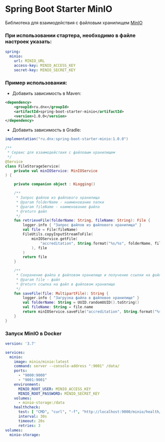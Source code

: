 # Spring Boot Starter MinIO

Библиотека для взаимодействия с файловым хранилищем [MinIO](https://docs.min.io/docs/minio-quickstart-guide.html)

### При использовании стартера, необходимо в файле настроек указать:

```yaml
spring:  
  minio:
    url: MINIO_URL
    access-key: MINIO_ACCESS_KEY
    secret-key: MINIO_SECRET_KEY
```

### Пример использования:

- Добавить зависимость в Maven:

```xml
<dependency>
    <groupId>ru.dnx</groupId>
    <artifactId>spring-boot-starter-minio</artifactId>
    <version>1.0.0</version>
</dependency>
```

- Добавить зависимость в Gradle:

```groovy
implementation("ru.dnx:spring-boot-starter-minio:1.0.0")
```

```kotlin
/**
 * Сервис для взаимодействия с файловым хранилищем
 */
@Service
class FileStorageService(
    private val minIOService: MinIOService
) {

    private companion object : KLogging()

    /**
     * Запрос файлов из файлового хранилища
     * @param folderName - наименование папки
     * @param fileName - наименование файла
     * @return файл
     */
    fun retrieveFile(folderName: String, fileName: String): File {
        logger.info { "Запрос файлов из файлового хранилища" }
        val file = File(fileName)
        FileUtils.copyInputStreamToFile(
            minIOService.getFile(
                "accreditation", String.format("%s/%s", folderName, fileName)
            ), file
        )
        return file
    }

    /**
     * Сохранение файла в файловом хранилище и получение ссылки на файл
     * @param file - файл
     * @return ссылка на файл в файловом хранилище
     */
    fun saveFile(file: MultipartFile): String {
        logger.info { "Загрузка файла в файловое хранилище" }
        val folderName: String = UUID.randomUUID().toString()
        val fileName: String = file.name
        return minIOService.saveFile("accreditation", String.format("%s/%s", folderName, fileName), file)
    }
}
```

### Запуск MinIO в Docker

```yaml
version: '3.7'

services:
  minio:
    image: minio/minio:latest
    command: server --console-address ":9001" /data/
    ports:
      - "9000:9000"
      - "9001:9001"
    environment:
      MINIO_ROOT_USER: MINIO_ACCESS_KEY
      MINIO_ROOT_PASSWORD: MINIO_SECRET_KEY
    volumes:
      - minio-storage:/data
    healthcheck:
      test: [ "CMD", "curl", "-f", "http://localhost:9000/minio/health/live" ]
      interval: 30s
      timeout: 20s
      retries: 3
volumes:
  minio-storage:
```
